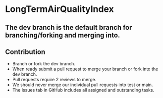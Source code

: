 # LongTermAirQualityIndex
## The dev branch is the default branch for branching/forking and merging into. 
## Contribution
- Branch or fork the dev branch.
- When ready submit a pull request to merge your branch or fork into the dev branch.
- Pull requests require 2 reviews to merge.
- We should never merge our individual pull requests into test or main.
- The Issues tab in GitHub includes all assigned and outstanding tasks. 
